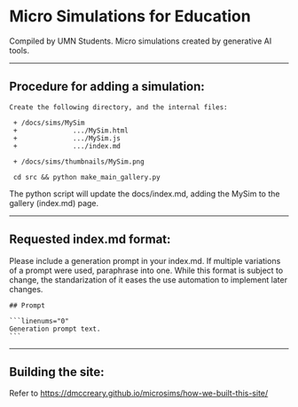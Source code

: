 # Micro Simulations for Education

Compiled by UMN Students.
Micro simulations created by generative AI tools.

---

## Procedure for adding a simulation:

```
Create the following directory, and the internal files:

 + /docs/sims/MySim
 +              .../MySim.html
 +              .../MySim.js
 +              .../index.md
 
 + /docs/sims/thumbnails/MySim.png

 cd src && python make_main_gallery.py
```
The python script will update the docs/index.md, adding the MySim to the gallery (index.md) page.


---

## Requested index.md format:

Please include a generation prompt in your index.md.  If multiple variations of a prompt were used, paraphrase into one. While this format is subject to change, the standarization of it eases the use automation to implement later changes.
 
````
## Prompt

```linenums="0"
Generation prompt text.
```
````

---

## Building the site:

Refer to https://dmccreary.github.io/microsims/how-we-built-this-site/